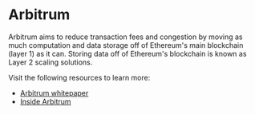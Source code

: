 # Arbitrum

Arbitrum aims to reduce transaction fees and congestion by moving as much computation and data storage off of Ethereum's main blockchain (layer 1) as it can. Storing data off of Ethereum's blockchain is known as Layer 2 scaling solutions.

Visit the following resources to learn more:

- [Arbitrum whitepaper](https://www.usenix.org/system/files/conference/usenixsecurity18/sec18-kalodner.pdf)
- [Inside Arbitrum](https://developer.offchainlabs.com/docs/Inside_Arbitrum)
